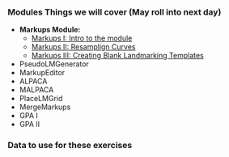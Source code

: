 ### Modules Things we will cover (May roll into next day)
* **Markups Module:**
    * [Markups I: Intro to the module](https://github.com/SlicerMorph/Tutorials/tree/main/Markups_1)
    * [Markups II: Resamplign Curves](https://github.com/SlicerMorph/Tutorials/tree/main/Markups_2)
    * [Markups III: Creating Blank Landmarking Templates](https://github.com/SlicerMorph/Tutorials/blob/main/Markups_3/README.md)
* PseudoLMGenerator
* MarkupEditor
* ALPACA
* MALPACA
* PlaceLMGrid
* MergeMarkups
* GPA I
* GPA II


### Data to use for these exercises

